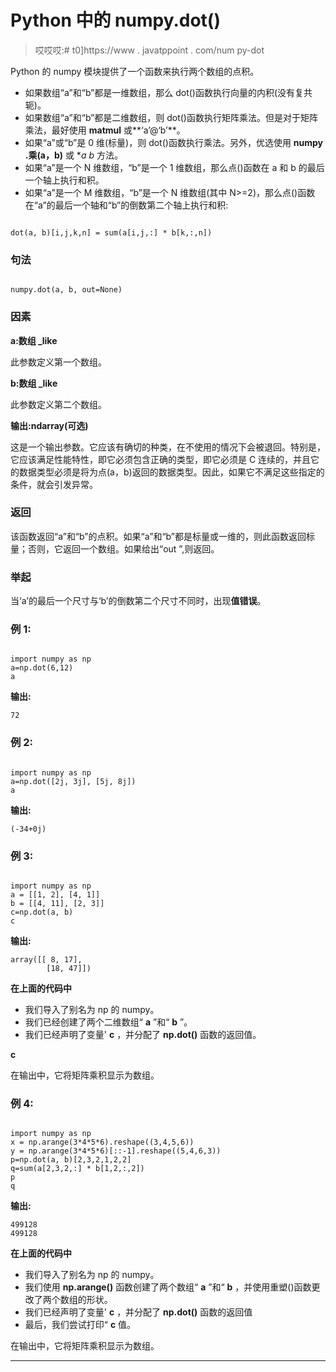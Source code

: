 # Python 中的 numpy.dot()

> 哎哎哎:# t0]https://www . javatppoint . com/num py-dot

Python 的 numpy 模块提供了一个函数来执行两个数组的点积。

*   如果数组“a”和“b”都是一维数组，那么 dot()函数执行向量的内积(没有复共轭)。
*   如果数组“a”和“b”都是二维数组，则 dot()函数执行矩阵乘法。但是对于矩阵乘法，最好使用 **matmul** 或**‘a’@‘b’**。
*   如果“a”或“b”是 0 维(标量)，则 dot()函数执行乘法。另外，优选使用 **numpy .乘(a，b)** 或 **a *b** 方法。
*   如果“a”是一个 N 维数组，“b”是一个 1 维数组，那么点()函数在 a 和 b 的最后一个轴上执行和积。
*   如果“a”是一个 M 维数组，“b”是一个 N 维数组(其中 N>=2)，那么点()函数在“a”的最后一个轴和“b”的倒数第二个轴上执行和积:

```

dot(a, b)[i,j,k,n] = sum(a[i,j,:] * b[k,:,n])

```

### 句法

```

numpy.dot(a, b, out=None)

```

### 因素

**a:数组 _like**

此参数定义第一个数组。

**b:数组 _like**

此参数定义第二个数组。

**输出:ndarray(可选)**

这是一个输出参数。它应该有确切的种类，在不使用的情况下会被退回。特别是，它应该满足性能特性，即它必须包含正确的类型，即它必须是 C 连续的，并且它的数据类型必须是将为点(a，b)返回的数据类型。因此，如果它不满足这些指定的条件，就会引发异常。

### 返回

该函数返回“a”和“b”的点积。如果“a”和“b”都是标量或一维的，则此函数返回标量；否则，它返回一个数组。如果给出“out ”,则返回。

### 举起

当‘a’的最后一个尺寸与‘b’的倒数第二个尺寸不同时，出现**值错误**。

### 例 1:

```

import numpy as np
a=np.dot(6,12)
a

```

**输出:**

```
72

```

### 例 2:

```

import numpy as np
a=np.dot([2j, 3j], [5j, 8j])
a

```

**输出:**

```
(-34+0j)

```

### 例 3:

```

import numpy as np
a = [[1, 2], [4, 1]]
b = [[4, 11], [2, 3]]
c=np.dot(a, b)
c

```

**输出:**

```
array([[ 8, 17],
       	[18, 47]])

```

**在上面的代码中**

*   我们导入了别名为 np 的 numpy。
*   我们已经创建了两个二维数组“ **a** ”和“ **b** ”。
*   我们已经声明了变量' **c** ，并分配了 **np.dot()** 函数的返回值。

**c**

在输出中，它将矩阵乘积显示为数组。

### 例 4:

```

import numpy as np
x = np.arange(3*4*5*6).reshape((3,4,5,6))
y = np.arange(3*4*5*6)[::-1].reshape((5,4,6,3))
p=np.dot(a, b)[2,3,2,1,2,2]
q=sum(a[2,3,2,:] * b[1,2,:,2])
p
q

```

**输出:**

```
499128
499128

```

**在上面的代码中**

*   我们导入了别名为 np 的 numpy。
*   我们使用 **np.arange()** 函数创建了两个数组“ **a** ”和“ **b** ，并使用重塑()函数更改了两个数组的形状。
*   我们已经声明了变量' **c** ，并分配了 **np.dot()** 函数的返回值
*   最后，我们尝试打印“ **c** 值。

在输出中，它将矩阵乘积显示为数组。

* * *